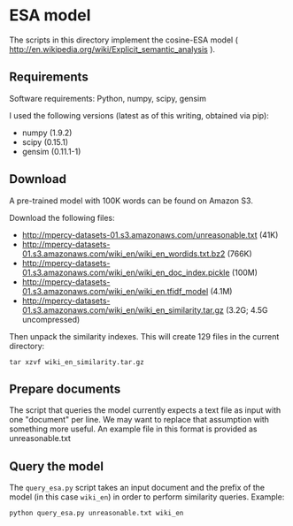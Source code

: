 # ESA model

The scripts in this directory implement the cosine-ESA model
( http://en.wikipedia.org/wiki/Explicit_semantic_analysis ).

## Requirements

Software requirements: Python, numpy, scipy, gensim

I used the following versions (latest as of this writing, obtained via pip):

* numpy (1.9.2)
* scipy (0.15.1)
* gensim (0.11.1-1)

## Download

A pre-trained model with 100K words can be found on Amazon S3.

Download the following files:

* http://mpercy-datasets-01.s3.amazonaws.com/unreasonable.txt (41K)
* http://mpercy-datasets-01.s3.amazonaws.com/wiki_en/wiki_en_wordids.txt.bz2 (766K)
* http://mpercy-datasets-01.s3.amazonaws.com/wiki_en/wiki_en_doc_index.pickle (100M)
* http://mpercy-datasets-01.s3.amazonaws.com/wiki_en/wiki_en.tfidf_model (4.1M)
* http://mpercy-datasets-01.s3.amazonaws.com/wiki_en/wiki_en_similarity.tar.gz (3.2G; 4.5G uncompressed)

Then unpack the similarity indexes. This will create 129 files in the current directory:

```
tar xzvf wiki_en_similarity.tar.gz
```

## Prepare documents

The script that queries the model currently expects a text file as input with
one "document" per line. We may want to replace that assumption with something
more useful. An example file in this format is provided as unreasonable.txt

## Query the model

The `query_esa.py` script takes an input document and the prefix of the model
(in this case `wiki_en`) in order to perform similarity queries. Example:

```
python query_esa.py unreasonable.txt wiki_en
```
